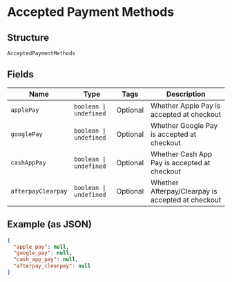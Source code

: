 
# Accepted Payment Methods

## Structure

`AcceptedPaymentMethods`

## Fields

| Name | Type | Tags | Description |
|  --- | --- | --- | --- |
| `applePay` | `boolean \| undefined` | Optional | Whether Apple Pay is accepted at checkout |
| `googlePay` | `boolean \| undefined` | Optional | Whether Google Pay is accepted at checkout |
| `cashAppPay` | `boolean \| undefined` | Optional | Whether Cash App Pay is accepted at checkout |
| `afterpayClearpay` | `boolean \| undefined` | Optional | Whether Afterpay/Clearpay is accepted at checkout |

## Example (as JSON)

```json
{
  "apple_pay": null,
  "google_pay": null,
  "cash_app_pay": null,
  "afterpay_clearpay": null
}
```

